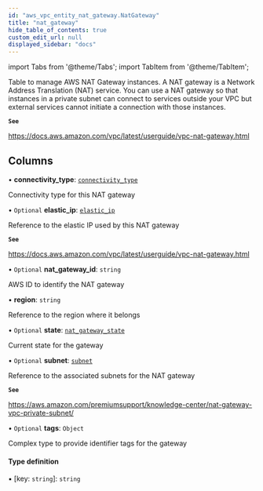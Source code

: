 ```yaml
---
id: "aws_vpc_entity_nat_gateway.NatGateway"
title: "nat_gateway"
hide_table_of_contents: true
custom_edit_url: null
displayed_sidebar: "docs"
---
```


import Tabs from '@theme/Tabs';
import TabItem from '@theme/TabItem';

Table to manage AWS NAT Gateway instances.
A NAT gateway is a Network Address Translation (NAT) service.
You can use a NAT gateway so that instances in a private subnet can connect to services
outside your VPC but external services cannot initiate a connection with those instances.

**`See`**

https://docs.aws.amazon.com/vpc/latest/userguide/vpc-nat-gateway.html

## Columns

• **connectivity\_type**: [`connectivity_type`](../enums/aws_vpc_entity_nat_gateway.ConnectivityType.md)

Connectivity type for this NAT gateway

• `Optional` **elastic\_ip**: [`elastic_ip`](aws_vpc_entity_elastic_ip.ElasticIp.md)

Reference to the elastic IP used by this NAT gateway

**`See`**

https://docs.aws.amazon.com/vpc/latest/userguide/vpc-nat-gateway.html

• `Optional` **nat\_gateway\_id**: `string`

AWS ID to identify the NAT gateway

• **region**: `string`

Reference to the region where it belongs

• `Optional` **state**: [`nat_gateway_state`](../enums/aws_vpc_entity_nat_gateway.NatGatewayState.md)

Current state for the gateway

• `Optional` **subnet**: [`subnet`](aws_vpc_entity_subnet.Subnet.md)

Reference to the associated subnets for the NAT gateway

**`See`**

https://aws.amazon.com/premiumsupport/knowledge-center/nat-gateway-vpc-private-subnet/

• `Optional` **tags**: `Object`

Complex type to provide identifier tags for the gateway

#### Type definition

▪ [key: `string`]: `string`
